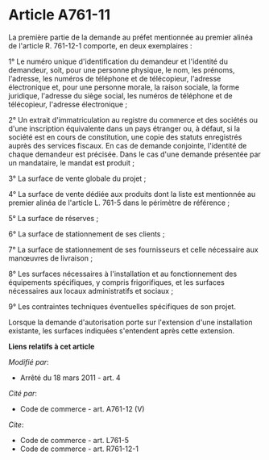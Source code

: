 # Article A761-11

La première partie de la demande au préfet mentionnée au premier alinéa de l'article R. 761-12-1 comporte, en deux
exemplaires : 

1° Le numéro unique d'identification du demandeur et l'identité du demandeur, soit, pour une personne physique, le nom, les
prénoms, l'adresse, les numéros de téléphone et de télécopieur, l'adresse électronique et, pour une personne morale, la
raison sociale, la forme juridique, l'adresse du siège social, les numéros de téléphone et de télécopieur, l'adresse
électronique ; 

2° Un extrait d'immatriculation au registre du commerce et des sociétés ou d'une inscription équivalente dans un pays
étranger ou, à défaut, si la société est en cours de constitution, une copie des statuts enregistrés auprès des services
fiscaux. En cas de demande conjointe, l'identité de chaque demandeur est précisée. Dans le cas d'une demande présentée par un
mandataire, le mandat est produit ; 

3° La surface de vente globale du projet ; 

4° La surface de vente dédiée aux produits dont la liste est mentionnée au premier alinéa de l'article L. 761-5 dans le
périmètre de référence ; 

5° La surface de réserves ; 

6° La surface de stationnement de ses clients ; 

7° La surface de stationnement de ses fournisseurs et celle nécessaire aux manœuvres de livraison ; 

8° Les surfaces nécessaires à l'installation et au fonctionnement des équipements spécifiques, y compris frigorifiques, et
les surfaces nécessaires aux locaux administratifs et sociaux ; 

9° Les contraintes techniques éventuelles spécifiques de son projet. 

Lorsque la demande d'autorisation porte sur l'extension d'une installation existante, les surfaces indiquées s'entendent
après cette extension.

**Liens relatifs à cet article**

_Modifié par_:

  - Arrêté du 18 mars 2011 - art. 4

_Cité par_:

  - Code de commerce - art. A761-12 (V)

_Cite_:

  - Code de commerce - art. L761-5
  - Code de commerce - art. R761-12-1
